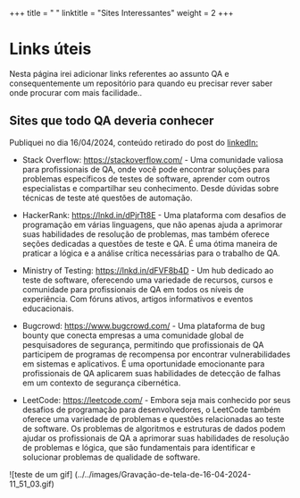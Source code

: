 +++
title = " "
linktitle = "Sites Interessantes"
weight = 2
+++
# Links úteis
Nesta página irei adicionar links referentes ao assunto QA e consequentemente um repositório para quando eu precisar rever saber onde procurar com mais facilidade..

## Sites que todo QA deveria conhecer
Publiquei no dia 16/04/2024, conteúdo retirado do post do [linkedIn:](https://www.linkedin.com/feed/update/urn:li:activity:7185992842522025984/)

- Stack Overflow: https://stackoverflow.com/ - Uma comunidade valiosa para profissionais de QA, onde você pode encontrar soluções para problemas específicos de testes de software, aprender com outros especialistas e compartilhar seu conhecimento. Desde dúvidas sobre técnicas de teste até questões de automação.

- HackerRank: https://lnkd.in/dPjrTt8E - Uma plataforma com desafios de programação em várias linguagens, que não apenas ajuda a aprimorar suas habilidades de resolução de problemas, mas também oferece seções dedicadas a questões de teste e QA. É uma ótima maneira de praticar a lógica e a análise crítica necessárias para o trabalho de QA.

- Ministry of Testing: https://lnkd.in/dFVF8b4D - Um hub dedicado ao teste de software, oferecendo uma variedade de recursos, cursos e comunidade para profissionais de QA em todos os níveis de experiência. Com fóruns ativos, artigos informativos e eventos educacionais.

- Bugcrowd: https://www.bugcrowd.com/ - Uma plataforma de bug bounty que conecta empresas a uma comunidade global de pesquisadores de segurança, permitindo que profissionais de QA participem de programas de recompensa por encontrar vulnerabilidades em sistemas e aplicativos. É uma oportunidade emocionante para profissionais de QA aplicarem suas habilidades de detecção de falhas em um contexto de segurança cibernética.

- LeetCode: https://leetcode.com/ - Embora seja mais conhecido por seus desafios de programação para desenvolvedores, o LeetCode também oferece uma variedade de problemas e questões relacionadas ao teste de software. Os problemas de algoritmos e estruturas de dados podem ajudar os profissionais de QA a aprimorar suas habilidades de resolução de problemas e lógica, que são fundamentais para identificar e solucionar problemas de qualidade de software.

![teste de um gif]
(../../images/Gravação-de-tela-de-16-04-2024-11_51_03.gif)